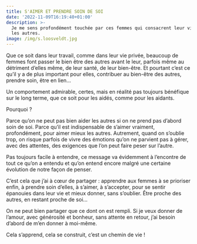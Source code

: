 ```yaml
---
title: S'AIMER ET PRENDRE SOIN DE SOI
date: '2022-11-09T16:19:40+01:00'
description: >-
  Je me sens profondément touchée par ces femmes qui consacrent leur vie à aider
  les autres.
image: /img/s.loosveldt.jpg
---
```

Que ce soit dans leur travail, comme dans leur vie privée, beaucoup de femmes font passer le bien être des autres avant le leur, parfois même au détriment d’elles même, de leur santé, de leur bien-être.  Et pourtant c’est ce qu’il y a de plus important pour elles, contribuer au bien-être des autres, prendre soin, être en lien… 

Un comportement admirable, certes, mais en réalité pas toujours bénéfique sur le long terme, que ce soit pour les aidés, comme pour les aidants.

Pourquoi ?

Parce qu’on ne peut pas bien aider les autres si on ne prend pas d’abord soin de soi. Parce qu’il est indispensable de s’aimer vraiment, profondément, pour aimer mieux les autres. Autrement, quand on s’oublie trop, on risque parfois de vivre des émotions qu’on ne parvient pas à gérer, avec des attentes, des exigences que l’on peut faire peser sur l’autre.

Pas toujours facile à entendre, ce message va évidemment à l’encontre de tout ce qu’on a entendu et qu’on entend encore malgré une certaine évolution de notre façon de penser.

C’est cela que j’ai à cœur de partager : apprendre aux femmes à se prioriser enfin, à prendre soin d’elles, à s’aimer, à s’accepter, pour se sentir épanouies dans leur vie et mieux donner, sans s’oublier. Être proche des autres, en restant proche de soi…

On ne peut bien partager que ce dont on est rempli. Si je veux donner de l’amour, avec générosité et bonheur, sans attente en retour, j’ai besoin d’abord de m’en donner à moi-même.

Cela s’apprend, cela se construit, c’est un chemin de vie !
